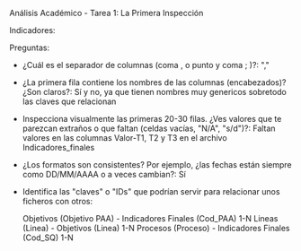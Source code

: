 Análisis Académico - Tarea 1: La Primera Inspección


Indicadores:

Preguntas: 

- ¿Cuál es el separador de columnas (coma , o punto y coma ; )?: ","

- ¿La primera fila contiene los nombres de las columnas (encabezados)? ¿Son claros?: 
    Sí y no, ya que tienen nombres muy genericos sobretodo las claves que relacionan

- Inspecciona visualmente las primeras 20-30 filas. ¿Ves valores que te parezcan extraños o que faltan (celdas vacías, "N/A", "s/d")?: 
    Faltan valores en las columnas Valor-T1, T2 y T3 en el archivo Indicadores_finales

- ¿Los formatos son consistentes? Por ejemplo, ¿las fechas están siempre como DD/MM/AAAA o a veces cambian?: 
    Sí

- Identifica las "claves" o "IDs" que podrían servir para relacionar unos ficheros con otros:  

    Objetivos (Objetivo PAA) - Indicadores Finales (Cod_PAA) 1-N
    Lineas (Linea) -  Objetivos (Linea) 1-N
    Procesos (Proceso) - Indicadores Finales (Cod_SQ) 1-N


